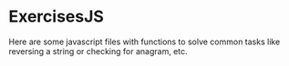 # ExercisesJS
Here are some javascript files with functions to solve common tasks like reversing a string or checking for anagram, etc. 
